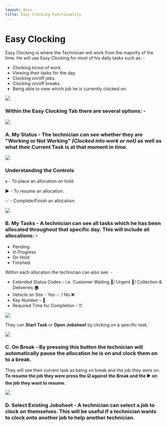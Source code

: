 ```yaml
---
layout: docs
title: Easy Clocking Functionality 
---
```


#   Easy Clocking 

Easy Clocking is where the Technician will work from the majority of the time. He will use Easy Clocking for most of his daily tasks such as: - 

*   Clocking in/out of work. 
*   Viewing their tasks for the day. 
*   Clocking on/off jobs. 
*   Clocking on/off breaks. 
*   Being able to view which job he is currently clocked on. 

![](media/garagehive-easy-clocking1.png)

###    Within the Easy Clocking Tab there are several options: -  

![](media/garagehive-easy-clocking2.png)

###  A.  **My Status** - The technician can see whether they are "**Working or Not Working"** *(Clocked into work or not)* as well as what their **Current Task** is at that moment in time. 

![](media/garagehive-easy-clocking3.png)

### Understanding the Controls 

⏸ - To place an allocation on hold. 

▶ - To resume an allocation. 

✅ - Complete/Finish an allocation. 

![](media/garagehive-easy-clocking7.png)

###  B. **My Tasks** - A technician can see all tasks which he has been allocated throughout that specific day. This will include all allocations: - 

*   Pending 
*   In Progress 
*   On Hold 
*   Finished.   

Within each allocation the technician can also see: - 

*   Extended Status Codes - i.e. Customer Waiting :raising_hand:/ Urgent :triangular_flag_on_post:/ Collection & Deliveries :house:
*   Vehicle on Site - Yes :white_check_mark: / No :x:
*   Key Number - :key:
*   Required Time for Completion - :alarm_clock:

![](media/garagehive-easy-clocking4.png)

They can **Start Task** or **Open Jobsheet** by clicking on a specific task. 

![](media/garagehive-easy-clocking5.png)

### C.  **On Break** - By pressing this button the technician will automatically pause the allocation he is on and clock them on to a break. 

They will see their current task as being on break and the job they were on. **To resume the job they were press the :ballot_box_with_check: against the Break and the :arrow_forward: on the job they want to resume.** 

![](media/garagehive-easy-clocking6.png)


### D.  **Select Existing Jobsheet** - A technician can select a job to clock on themselves. This will be useful if a technician wants to clock onto another job to help another technician.



 






